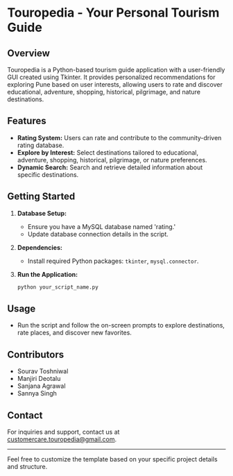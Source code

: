 # Touropedia - Your Personal Tourism Guide

## Overview

Touropedia is a Python-based tourism guide application with a user-friendly GUI created using Tkinter. It provides personalized recommendations for exploring Pune based on user interests, allowing users to rate and discover educational, adventure, shopping, historical, pilgrimage, and nature destinations.

## Features

- **Rating System:** Users can rate and contribute to the community-driven rating database.
- **Explore by Interest:** Select destinations tailored to educational, adventure, shopping, historical, pilgrimage, or nature preferences.
- **Dynamic Search:** Search and retrieve detailed information about specific destinations.

## Getting Started

1. **Database Setup:**
   - Ensure you have a MySQL database named 'rating.'
   - Update database connection details in the script.

2. **Dependencies:**
   - Install required Python packages: `tkinter`, `mysql.connector`.

3. **Run the Application:**
   ```bash
   python your_script_name.py
   ```

## Usage

- Run the script and follow the on-screen prompts to explore destinations, rate places, and discover new favorites.

## Contributors

- Sourav Toshniwal
- Manjiri Deotalu
- Sanjana Agrawal
- Sannya Singh

## Contact

For inquiries and support, contact us at customercare.touropedia@gmail.com.

---

Feel free to customize the template based on your specific project details and structure.
